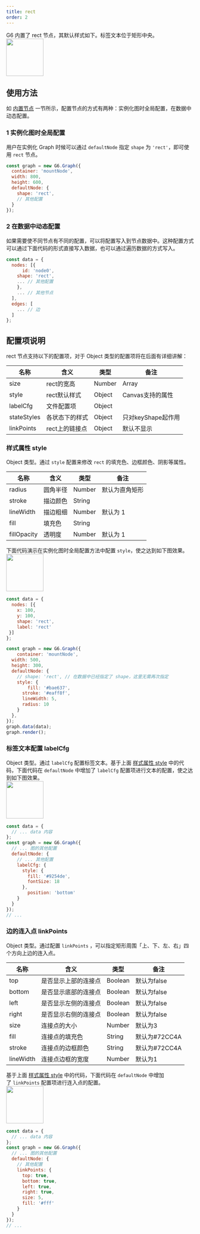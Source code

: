 ```yaml
---
title: rect
order: 2
---
```


G6 内置了 rect 节点，其默认样式如下。标签文本位于矩形中央。<br /><img src='https://gw.alipayobjects.com/mdn/rms_f8c6a0/afts/img/A*k2nBTozK6XsAAAAAAAAAAABkARQnAQ' width=100/>


## 使用方法
如 [内置节点](../defaultNode) 一节所示，配置节点的方式有两种：实例化图时全局配置，在数据中动态配置。


### 1 实例化图时全局配置
用户在实例化 Graph 时候可以通过 `defaultNode` 指定 `shape` 为 `'rect'`，即可使用 `rect` 节点。
```javascript
const graph = new G6.Graph({
  container: 'mountNode',
  width: 800,
  height: 600,
  defaultNode: {
    shape: 'rect',
    // 其他配置
  }
});
```


### 2 在数据中动态配置
如果需要使不同节点有不同的配置，可以将配置写入到节点数据中。这种配置方式可以通过下面代码的形式直接写入数据，也可以通过遍历数据的方式写入。
```javascript
const data = {
  nodes: [{
	  id: 'node0',
    shape: 'rect',
    ... // 其他配置
    },
    ... // 其他节点
  ],
  edges: [
    ... // 边
  ]
};
```


## 配置项说明
rect 节点支持以下的配置项，对于 Object 类型的配置项将在后面有详细讲解：

| 名称 | 含义 | 类型 | 备注 |
| --- | --- | --- | --- |
| size | rect的宽高 | Number | Array | size为数组时：第一个值表示宽度，第二个表示高度；<br />size为一个数值时：表示宽高相等 |
| style | rect默认样式 | Object | Canvas支持的属性 |
| labelCfg | 文件配置项 | Object |  |
| stateStyles | 各状态下的样式 | Object | 只对keyShape起作用 |
| linkPoints | rect上的链接点 | Object | 默认不显示 |



### 样式属性 style
Object 类型。通过 `style` 配置来修改 `rect` 的填充色、边框颜色、阴影等属性。

| 名称 | 含义 | 类型 | 备注 |
| --- | --- | --- | --- |
| radius | 圆角半径 | Number | 默认为直角矩形 |
| stroke | 描边颜色 | String |  |
| lineWidth | 描边粗细 | Number | 默认为 1 |
| fill | 填充色 | String |  |
| fillOpacity | 透明度 | Number | 默认为 1 |


下面代码演示在实例化图时全局配置方法中配置 `style`，使之达到如下图效果。<br /><img src='https://gw.alipayobjects.com/mdn/rms_f8c6a0/afts/img/A*EFtLTp134y8AAAAAAAAAAABkARQnAQ' width=100/>
```javascript
const data = {
  nodes: [{
    x: 100,
    y: 100,
    shape: 'rect',
    label: 'rect'
 }]
};

const graph = new G6.Graph({
	container: 'mountNode',
  width: 500,
  height: 300,
  defaultNode: {
    // shape: 'rect', // 在数据中已经指定了 shape，这里无需再次指定
    style: {
    	fill: '#bae637',
      stroke: '#eaff8f',
      lineWidth: 5,
      radius: 10
    }
  },
});
graph.data(data);
graph.render();
```


### 标签文本配置 labelCfg
Object 类型。通过 `labelCfg` 配置标签文本。基于上面 [样式属性 style](#样式属性-style) 中的代码，下面代码在 `defaultNode` 中增加了 `labelCfg` 配置项进行文本的配置，使之达到如下图效果。<br /><img src='https://gw.alipayobjects.com/mdn/rms_f8c6a0/afts/img/A*bAjNR7yF1uIAAAAAAAAAAABkARQnAQ' width=100/>
```javascript
const data = {
  // ... data 内容
};
const graph = new G6.Graph({
  // ... 图的其他配置
  defaultNode: {
    // ... 其他配置
    labelCfg: {
      style: {
      	fill: '#9254de',
        fontSize: 18
      },
    	position: 'bottom'
    }
  }
});
// ...
```


### 边的连入点 linkPoints
Object 类型。通过配置 `linkPoints` ，可以指定矩形周围「上、下、左、右」四个方向上边的连入点。

| 名称 | 含义 | 类型 | 备注 |
| --- | --- | --- | --- |
| top | 是否显示上部的连接点 | Boolean | 默认为false |
| bottom | 是否显示底部的连接点 | Boolean | 默认为false |
| left | 是否显示左侧的连接点 | Boolean | 默认为false |
| right | 是否显示右侧的连接点 | Boolean | 默认为false |
| size | 连接点的大小 | Number | 默认为3 |
| fill | 连接点的填充色 | String | 默认为#72CC4A |
| stroke | 连接点的边框颜色 | String | 默认为#72CC4A |
| lineWidth | 连接点边框的宽度 | Number | 默认为1 |


基于上面 [样式属性 style](#样式属性-style) 中的代码，下面代码在 `defaultNode` 中增加了 `linkPoints` 配置项进行连入点的配置。<br /><img src='https://gw.alipayobjects.com/mdn/rms_f8c6a0/afts/img/A*vsLASZHBX88AAAAAAAAAAABkARQnAQ' width=100/>
```javascript
const data = {
  // ... data 内容
};
const graph = new G6.Graph({
  // ... 图的其他配置
  defaultNode: {
    // 其他配置
    linkPoints: {
      top: true,
      bottom: true,
      left: true,
      right: true,
      size: 5,
      fill: '#fff'
    }
  }
});
// ...
```

